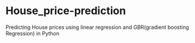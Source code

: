 # House_price-prediction
Predicting House prices using linear regression and GBR(gradient boosting Regression) in Python
